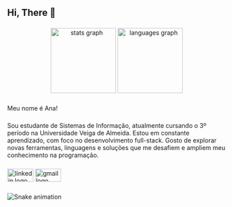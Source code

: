 <h2 align="left">Hi, There 👋</h2>

###

<div align="center">
  <img src="https://github-readme-stats.vercel.app/api?username=1tsmeana&hide_title=false&hide_rank=false&show_icons=true&include_all_commits=true&count_private=true&disable_animations=false&theme=radical&locale=en&hide_border=false&order=1" height="150" alt="stats graph"  />
  <img src="https://github-readme-stats.vercel.app/api/top-langs?username=1tsmeana&locale=en&hide_title=false&layout=compact&card_width=320&langs_count=5&theme=radical&hide_border=false&order=2" height="150" alt="languages graph"  />
</div>

###

<p align="left">Meu nome é Ana!</p>

###

<p align="left">Sou estudante de Sistemas de Informação, atualmente cursando o 3º período na Universidade Veiga de Almeida. Estou em constante aprendizado, com foco no desenvolvimento full-stack. Gosto de explorar novas ferramentas, linguagens e soluções que me desafiem e ampliem meu conhecimento na programação.</p>

###

<div align="left">
  <img src="https://raw.githubusercontent.com/maurodesouza/profile-readme-generator/master/src/assets/icons/social/linkedin/default.svg" width="60" height="30" alt="linkedin logo"  />
  <img src="https://raw.githubusercontent.com/maurodesouza/profile-readme-generator/master/src/assets/icons/social/gmail/default.svg" width="60" height="30" alt="gmail logo"  />
</div>

###

<img src="https://raw.githubusercontent.com/1tsmeana/1tsmeana/output/snake.svg" alt="Snake animation" />

###
